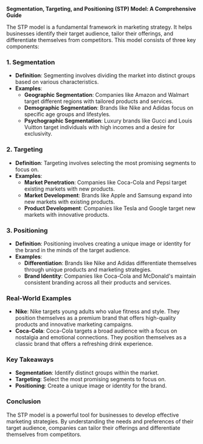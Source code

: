 **Segmentation, Targeting, and Positioning (STP) Model: A Comprehensive Guide**

The STP model is a fundamental framework in marketing strategy. It helps businesses identify their target audience, tailor their offerings, and differentiate themselves from competitors. This model consists of three key components:

### 1. **Segmentation**

- **Definition**: Segmenting involves dividing the market into distinct groups based on various characteristics.
- **Examples**:
  - **Geographic Segmentation**: Companies like Amazon and Walmart target different regions with tailored products and services.
  - **Demographic Segmentation**: Brands like Nike and Adidas focus on specific age groups and lifestyles.
  - **Psychographic Segmentation**: Luxury brands like Gucci and Louis Vuitton target individuals with high incomes and a desire for exclusivity.

### 2. **Targeting**

- **Definition**: Targeting involves selecting the most promising segments to focus on.
- **Examples**:
  - **Market Penetration**: Companies like Coca-Cola and Pepsi target existing markets with new products.
  - **Market Development**: Brands like Apple and Samsung expand into new markets with existing products.
  - **Product Development**: Companies like Tesla and Google target new markets with innovative products.

### 3. **Positioning**

- **Definition**: Positioning involves creating a unique image or identity for the brand in the minds of the target audience.
- **Examples**:
  - **Differentiation**: Brands like Nike and Adidas differentiate themselves through unique products and marketing strategies.
  - **Brand Identity**: Companies like Coca-Cola and McDonald's maintain consistent branding across all their products and services.

### **Real-World Examples**

- **Nike**: Nike targets young adults who value fitness and style. They position themselves as a premium brand that offers high-quality products and innovative marketing campaigns.
- **Coca-Cola**: Coca-Cola targets a broad audience with a focus on nostalgia and emotional connections. They position themselves as a classic brand that offers a refreshing drink experience.

### **Key Takeaways**

- **Segmentation**: Identify distinct groups within the market.
- **Targeting**: Select the most promising segments to focus on.
- **Positioning**: Create a unique image or identity for the brand.

### **Conclusion**

The STP model is a powerful tool for businesses to develop effective marketing strategies. By understanding the needs and preferences of their target audience, companies can tailor their offerings and differentiate themselves from competitors.
